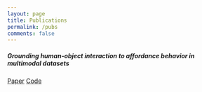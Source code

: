 ```yaml
---
layout: page
title: Publications
permalink: /pubs
comments: false
---
```


<div class="row justify-content-between">
<div class="col-md-8 pr-5">


<h5>Grounding human-object interaction to affordance behavior in multimodal datasets
</h5>
   <a href="https://www.ncbi.nlm.nih.gov/pmc/articles/PMC9923013/">Paper</a> <a href="https://github.com/VoxML/affordance-annotation">Code</a>

</div>


</div>

